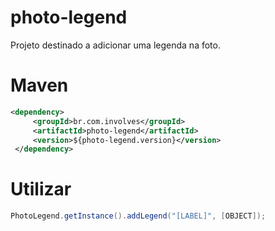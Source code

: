 # photo-legend
Projeto destinado a adicionar uma legenda na foto.

# Maven

```xml
<dependency>
     <groupId>br.com.involves</groupId>
     <artifactId>photo-legend</artifactId>
     <version>${photo-legend.version}</version>
 </dependency>
 ```


# Utilizar

```java
PhotoLegend.getInstance().addLegend("[LABEL]", [OBJECT]);
```